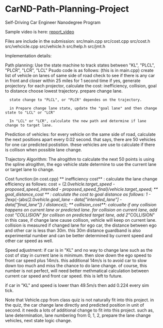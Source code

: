 # CarND-Path-Planning-Project
Self-Driving Car Engineer Nanodegree Program

Sample video is here: [report_video](./report_good.mov)



Files are include in the submission:
     src/main.cpp
     src/cost.cpp
     src/cost.h
     src/vehcicle.cpp
     src/vehicle.h
     src/help.h
     src/jmt.h

Implementation details:

Path planning:
    Use the state machine to track states between "KL", "PLCL", "PLCR", "LCR", "LCL"
    Psudo code is as follows: (this is in main.cpp)
      create list of vehicle on lanes of same side of road
      check to see if there is any car in front and closer within 25 miles for 1 second time 
      if yes, generate projectory.
      for each projector, calculate the cost: inefficiency, collision, goal to distance
      choose lowest trajectory. prepare change lane.

      state change to "PLCL", or "PLCR" dependes on the trajectory.

      in Prepare change lane state, update the "goal lane" and then change state to "LCL" or "LCR"

      In "LCL" or "LCR", calculate the new path and determine if lane change to target lane.

Prediction of vehicles:
    for every vehicle on the same side of road, calculate the next positions apart every 0.02 second.
    that says, there are 50 vehicles for one car predicted postistion. these vehicles are use to calculate if there is collison when possible lane change. 

Trajectory Algorithm:
The alrogithm to calculate the next 50 points is using the spline alrogithm, the ego vehicle state determine to use the current lane or target lane to change.

Cost function:(in cost.cpp)
    ** inefficiency cost** : calculate the lane change efficiency as follows:
        cost = (2.0*vehicle.target_speed - proposed_speed_intended - proposed_speed_final)/vehicle.target_speed;
     ** goal_distance_cost ** : calculate the cost to goal distance as follows:
         1 - 2*exp(-(abs(2.0*vehicle.goal_lane - data["intended_lane"] - data["final_lane"]) / distance));
     ** collision_cost**: calcualte if any collision happens on current lane or predicted lane.
         for collision on current lane, add cost "COLLISION"
         for collison on predicted target lane, add 2*"COLLISION"
         in this case, if change lane cause collison, vehicle will keep on current lane.
         collision is measured if changed lane for ego car, the distance between ego and other car is less than 30m. this 30m distance guardband is also experimental number and can be better determined by current speed and other car speed as well.


Speed adjustment:
    if car is in "KL" and no way to change lane such as the cost of stay in current lane is minimum. then slow down the ego speed to front car speed plus 14m/s. this additional 14m/s is to avoid car to slow down too much and miss the chance to do lane change. of course, this number is not perfect, will need better methmatical calculation between current car speed and front car speed. this is left to future.

if car in "KL" and speed is lower than 49.5m/s then add 0.224 every sim tick.


Note that Vehicle.cpp from class quiz is not naturally fit into this project. in the quiz, the car change lane directly and predicted position in unit of second. it needs a lots of additional change to fit into this project. such as, lane determination, lane numbering from 0, 1, 2, prepare the lane change vehicles, next state logic change.

